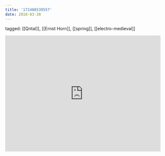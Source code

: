 ```yaml
---
title: '172408539557'
date: 2018-03-30
---
```

tagged: [[Qntal]], [[Ernst Horn]], [[spring]], [[electro-medieval]]
<iframe allow="accelerometer; autoplay; clipboard-write; encrypted-media; gyroscope; picture-in-picture" allowfullscreen="" frameborder="0" height="375" id="youtube_iframe" src="https://www.youtube.com/embed/x1tTzO3ZWuI?feature=oembed&amp;enablejsapi=1&amp;origin=https://safe.txmblr.com&amp;wmode=opaque" width="500"></iframe>